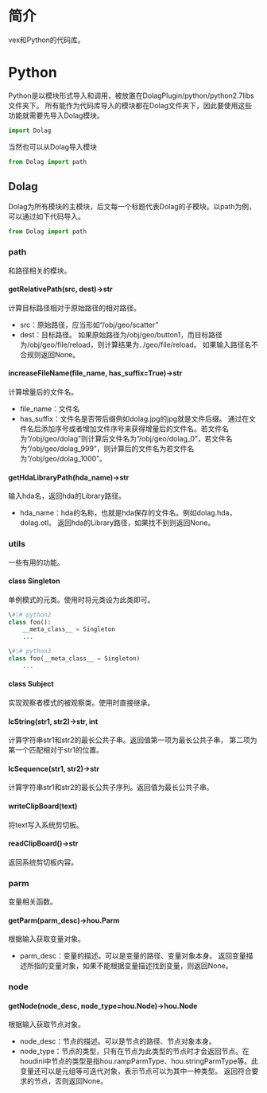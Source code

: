 # 简介
vex和Python的代码库。

# Python
Python是以模块形式导入和调用，被放置在DolagPlugin/python/python2.7libs文件夹下。
所有能作为代码库导入的模块都在Dolag文件夹下，因此要使用这些功能就需要先导入Dolag模块。
```python
import Dolag
```
当然也可以从Dolag导入模块
```python
from Dolag import path
```
## Dolag
Dolag为所有模块的主模块，后文每一个标题代表Dolag的子模块。以path为例，可以通过如下代码导入。
```python
from Dolag import path
```

### path
和路径相关的模块。

#### getRelativePath(src, dest)->str
计算目标路径相对于原始路径的相对路径。
+ src：原始路径，应当形如“/obj/geo/scatter”
+ dest：目标路径。
如果原始路径为/obj/geo/button1，而目标路径为/obj/geo/file/reload，则计算结果为../geo/file/reload。
如果输入路径名不合规则返回None。

#### increaseFileName(file_name, has_suffix=True)->str
计算增量后的文件名。
+ file_name：文件名
+ has_suffix：文件名是否带后缀例如dolag.jpg的jpg就是文件后缀。
通过在文件名后添加序号或者增加文件序号来获得增量后的文件名。若文件名为“/obj/geo/dolag”则计算后文件名为“/obj/geo/dolag_0”，若文件名为“/obj/geo/dolag_999”，则计算后的文件名为若文件名为“/obj/geo/dolag_1000”。

#### getHdaLibraryPath(hda_name)->str
输入hda名，返回hda的Library路径。
+ hda_name：hda的名称，也就是hda保存的文件名。例如dolag.hda，dolag.otl。
返回hda的Library路径，如果找不到则返回None。

### utils
一些有用的功能。

#### class Singleton
单例模式的元类。使用时将元类设为此类即可。
```python
\#\# python2
class foo():
	__meta_class__ = Singleton
	...

\#\# python3
class foo(__meta_class__ = Singleton)
	...
```

#### class Subject
实现观察者模式的被观察类。使用时直接继承。

#### lcString(str1, str2)->str, int
计算字符串str1和str2的最长公共子串。返回值第一项为最长公共子串， 第二项为第一个匹配相对于str1的位置。

#### lcSequence(str1, str2)->str
计算字符串str1和str2的最长公共子序列。返回值为最长公共子串。

#### writeClipBoard(text)
将text写入系统剪切板。

#### readClipBoard()->str
返回系统剪切板内容。

### parm
变量相关函数。

#### getParm(parm_desc)->hou.Parm
根据输入获取变量对象。
+ parm_desc：变量的描述。可以是变量的路径、变量对象本身。
返回变量描述所指的变量对象，如果不能根据变量描述找到变量，则返回None。

### node
#### getNode(node_desc, node_type=hou.Node)->hou.Node
根据输入获取节点对象。
+ node_desc：节点的描述。可以是节点的路径、节点对象本身。
+ node_type：节点的类型，只有在节点为此类型的节点时才会返回节点。在houdini中节点的类型是指hou.rampParmType、hou.stringParmType等。此变量还可以是元组等可迭代对象，表示节点可以为其中一种类型。
返回符合要求的节点，否则返回None。